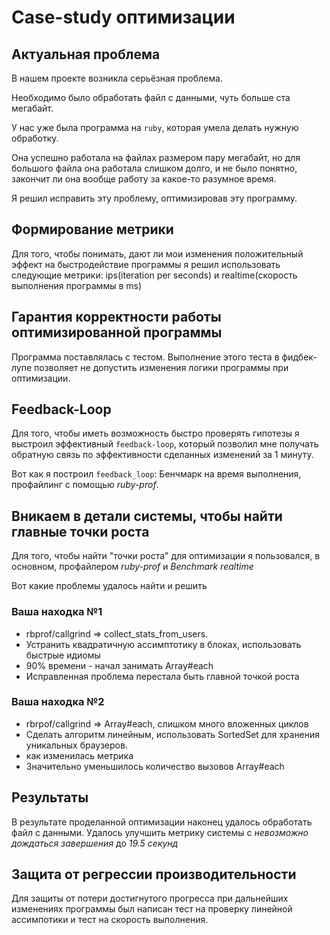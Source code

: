 # Case-study оптимизации

## Актуальная проблема
В нашем проекте возникла серьёзная проблема.

Необходимо было обработать файл с данными, чуть больше ста мегабайт.

У нас уже была программа на `ruby`, которая умела делать нужную обработку.

Она успешно работала на файлах размером пару мегабайт, но для большого файла она работала слишком долго, и не было понятно, закончит ли она вообще работу за какое-то разумное время.

Я решил исправить эту проблему, оптимизировав эту программу.

## Формирование метрики
Для того, чтобы понимать, дают ли мои изменения положительный эффект на быстродействие программы я решил 
использовать следующие метрики: ips(iteration per seconds) и realtime(скорость выполнения программы в ms) 

## Гарантия корректности работы оптимизированной программы
Программа поставлялась с тестом. Выполнение этого теста в фидбек-лупе позволяет не допустить изменения логики программы при оптимизации.

## Feedback-Loop
Для того, чтобы иметь возможность быстро проверять гипотезы я выстроил эффективный `feedback-loop`, который позволил мне получать обратную связь по эффективности сделанных изменений за 1 минуту. 

Вот как я построил `feedback_loop`: Бенчмарк на время выполнения, профайлинг с помощью *ruby-prof*.

## Вникаем в детали системы, чтобы найти главные точки роста
Для того, чтобы найти "точки роста" для оптимизации я пользовался, в основном, профайлером *ruby-prof* и *Benchmark realtime*

Вот какие проблемы удалось найти и решить

### Ваша находка №1
- rbprof/callgrind => collect_stats_from_users.
- Устранить квадратичную ассимптотику в блоках, использовать быстрые идиомы
- 90% времени - начал занимать Array#each
- Исправленная проблема перестала быть главной точкой роста

### Ваша находка №2
- rbrpof/callgrind => Array#each, слишком много вложенных циклов
- Сделать алгоритм линейным, использовать SortedSet для хранения уникальных браузеров. 
- как изменилась метрика
- Значительно уменьшилось количество вызовов Array#each

## Результаты
В результате проделанной оптимизации наконец удалось обработать файл с данными.
Удалось улучшить метрику системы с *невозможно дождаться завершения* до *19.5 секунд*

## Защита от регрессии производительности
Для защиты от потери достигнутого прогресса при дальнейших изменениях программы был написан тест на проверку линейной ассимпотики
и тест на скорость выполнения.


